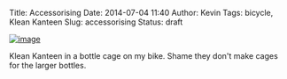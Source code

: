 Title: Accessorising
Date: 2014-07-04 11:40
Author: Kevin
Tags: bicycle, Klean Kanteen
Slug: accessorising
Status: draft

[![image](/media/images/2014/07/wpid-wp-1404470229227.jpg "wp-1404470229227.jpg")](/media/images/2014/07/wpid-wp-1404470229227.jpg)

Klean Kanteen in a bottle cage on my bike. Shame they don't make cages
for the larger bottles.
